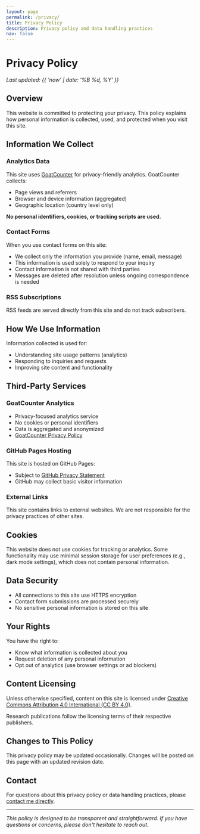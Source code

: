 ```yaml
---
layout: page
permalink: /privacy/
title: Privacy Policy
description: Privacy policy and data handling practices
nav: false
---
```


# Privacy Policy

*Last updated: {{ 'now' | date: '%B %d, %Y' }}*

## Overview

This website is committed to protecting your privacy. This policy explains how personal information is collected, used, and protected when you visit this site.

## Information We Collect

### Analytics Data
This site uses [GoatCounter](https://www.goatcounter.com/) for privacy-friendly analytics. GoatCounter collects:
- Page views and referrers
- Browser and device information (aggregated)
- Geographic location (country level only)

**No personal identifiers, cookies, or tracking scripts are used.**

### Contact Forms
When you use contact forms on this site:
- We collect only the information you provide (name, email, message)
- This information is used solely to respond to your inquiry
- Contact information is not shared with third parties
- Messages are deleted after resolution unless ongoing correspondence is needed

### RSS Subscriptions
RSS feeds are served directly from this site and do not track subscribers.

## How We Use Information

Information collected is used for:
- Understanding site usage patterns (analytics)
- Responding to inquiries and requests
- Improving site content and functionality

## Third-Party Services

### GoatCounter Analytics
- Privacy-focused analytics service
- No cookies or personal identifiers
- Data is aggregated and anonymized
- [GoatCounter Privacy Policy](https://www.goatcounter.com/privacy)

### GitHub Pages Hosting
This site is hosted on GitHub Pages:
- Subject to [GitHub Privacy Statement](https://docs.github.com/en/github/site-policy/github-privacy-statement)
- GitHub may collect basic visitor information

### External Links
This site contains links to external websites. We are not responsible for the privacy practices of other sites.

## Cookies

This website does not use cookies for tracking or analytics. Some functionality may use minimal session storage for user preferences (e.g., dark mode settings), which does not contain personal information.

## Data Security

- All connections to this site use HTTPS encryption
- Contact form submissions are processed securely
- No sensitive personal information is stored on this site

## Your Rights

You have the right to:
- Know what information is collected about you
- Request deletion of any personal information
- Opt out of analytics (use browser settings or ad blockers)

## Content Licensing

Unless otherwise specified, content on this site is licensed under [Creative Commons Attribution 4.0 International (CC BY 4.0)](https://creativecommons.org/licenses/by/4.0/).

Research publications follow the licensing terms of their respective publishers.

## Changes to This Policy

This privacy policy may be updated occasionally. Changes will be posted on this page with an updated revision date.

## Contact

For questions about this privacy policy or data handling practices, please [contact me directly](/contact/).

---

*This policy is designed to be transparent and straightforward. If you have questions or concerns, please don't hesitate to reach out.*